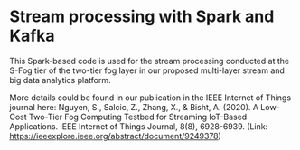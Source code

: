 # Stream processing with Spark and Kafka
This Spark-based code is used for the stream processing conducted at the S-Fog tier of the two-tier fog layer in our proposed multi-layer stream and big data analytics platform.

More details could be found in our publication in the IEEE Internet of Things journal here: 
Nguyen, S., Salcic, Z., Zhang, X., & Bisht, A. (2020). A Low-Cost Two-Tier Fog Computing Testbed for Streaming IoT-Based Applications. IEEE Internet of Things Journal, 8(8), 6928-6939. 
(Link: https://ieeexplore.ieee.org/abstract/document/9249378)

